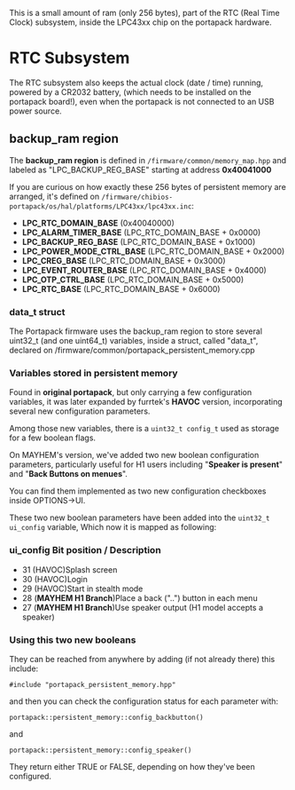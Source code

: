 This is a small amount of ram (only 256 bytes), part of the RTC (Real Time Clock) subsystem, inside the LPC43xx chip on the portapack hardware.

# RTC Subsystem

The RTC subsystem also keeps the actual clock (date / time) running, powered by a CR2032 battery, (which needs to be installed on the portapack board!), even when the portapack is not connected to an USB power source. 

## backup_ram region

The **backup_ram region** is defined in `/firmware/common/memory_map.hpp` and labeled as "LPC_BACKUP_REG_BASE" starting at address **0x40041000**

If you are curious on how exactly these 256 bytes of persistent memory are arranged, it's defined on `/firmware/chibios-portapack/os/hal/platforms/LPC43xx/lpc43xx.inc`:

* **LPC_RTC_DOMAIN_BASE**       (0x40040000)
* **LPC_ALARM_TIMER_BASE**      (LPC_RTC_DOMAIN_BASE + 0x0000)
* **LPC_BACKUP_REG_BASE**       (LPC_RTC_DOMAIN_BASE + 0x1000)
* **LPC_POWER_MODE_CTRL_BASE**  (LPC_RTC_DOMAIN_BASE + 0x2000)
* **LPC_CREG_BASE**             (LPC_RTC_DOMAIN_BASE + 0x3000)
* **LPC_EVENT_ROUTER_BASE**     (LPC_RTC_DOMAIN_BASE + 0x4000)
* **LPC_OTP_CTRL_BASE**         (LPC_RTC_DOMAIN_BASE + 0x5000)
* **LPC_RTC_BASE**              (LPC_RTC_DOMAIN_BASE + 0x6000)

### data_t struct

The Portapack firmware uses the backup_ram region to store several uint32_t (and one uint64_t) variables, inside a struct, called "data_t", declared on /firmware/common/portapack_persistent_memory.cpp

### Variables stored in persistent memory

Found in **original portapack**, but only carrying a few configuration variables, it was later expanded by furrtek's **HAVOC** version, incorporating several new configuration parameters. 

Among those new variables, there is a `uint32_t config_t` used as storage for a few boolean flags.

On MAYHEM's version, we've added two new boolean configuration parameters, particularly useful for H1 users including "**Speaker is present**" and "**Back Buttons on menues**".

You can find them implemented as two new configuration checkboxes inside OPTIONS->UI.

These two new boolean parameters have been added into the `uint32_t ui_config` variable, Which now it is mapped as following:

### ui_config Bit position / Description
* 31 (HAVOC)Splash screen
* 30 (HAVOC)Login
* 29 (HAVOC)Start in stealth mode
* 28 (**MAYHEM H1 Branch**)Place a back ("..") button in each menu
* 27 (**MAYHEM H1 Branch**)Use speaker output (H1 model accepts a speaker)

### Using this two new booleans

They can be reached from anywhere by adding (if not already there) this include:

`#include "portapack_persistent_memory.hpp"`

and then you can check the configuration status for each parameter with:

`portapack::persistent_memory::config_backbutton()`

and

`portapack::persistent_memory::config_speaker()`

They return either TRUE or FALSE, depending on how they've been configured.